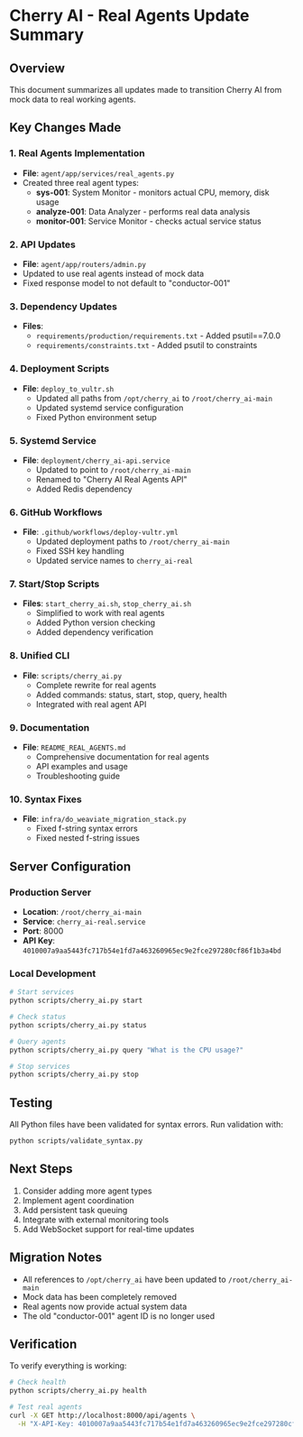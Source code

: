 # Cherry AI - Real Agents Update Summary

## Overview
This document summarizes all updates made to transition Cherry AI from mock data to real working agents.

## Key Changes Made

### 1. Real Agents Implementation
- **File**: `agent/app/services/real_agents.py`
- Created three real agent types:
  - **sys-001**: System Monitor - monitors actual CPU, memory, disk usage
  - **analyze-001**: Data Analyzer - performs real data analysis
  - **monitor-001**: Service Monitor - checks actual service status

### 2. API Updates
- **File**: `agent/app/routers/admin.py`
- Updated to use real agents instead of mock data
- Fixed response model to not default to "conductor-001"

### 3. Dependency Updates
- **Files**:
  - `requirements/production/requirements.txt` - Added psutil==7.0.0
  - `requirements/constraints.txt` - Added psutil to constraints

### 4. Deployment Scripts
- **File**: `deploy_to_vultr.sh`
  - Updated all paths from `/opt/cherry_ai` to `/root/cherry_ai-main`
  - Updated systemd service configuration
  - Fixed Python environment setup

### 5. Systemd Service
- **File**: `deployment/cherry_ai-api.service`
  - Updated to point to `/root/cherry_ai-main`
  - Renamed to "Cherry AI Real Agents API"
  - Added Redis dependency

### 6. GitHub Workflows
- **File**: `.github/workflows/deploy-vultr.yml`
  - Updated deployment paths to `/root/cherry_ai-main`
  - Fixed SSH key handling
  - Updated service names to `cherry_ai-real`

### 7. Start/Stop Scripts
- **Files**: `start_cherry_ai.sh`, `stop_cherry_ai.sh`
  - Simplified to work with real agents
  - Added Python version checking
  - Added dependency verification

### 8. Unified CLI
- **File**: `scripts/cherry_ai.py`
  - Complete rewrite for real agents
  - Added commands: status, start, stop, query, health
  - Integrated with real agent API

### 9. Documentation
- **File**: `README_REAL_AGENTS.md`
  - Comprehensive documentation for real agents
  - API examples and usage
  - Troubleshooting guide

### 10. Syntax Fixes
- **File**: `infra/do_weaviate_migration_stack.py`
  - Fixed f-string syntax errors
  - Fixed nested f-string issues

## Server Configuration

### Production Server
- **Location**: `/root/cherry_ai-main`
- **Service**: `cherry_ai-real.service`
- **Port**: 8000
- **API Key**: `4010007a9aa5443fc717b54e1fd7a463260965ec9e2fce297280cf86f1b3a4bd`

### Local Development
```bash
# Start services
python scripts/cherry_ai.py start

# Check status
python scripts/cherry_ai.py status

# Query agents
python scripts/cherry_ai.py query "What is the CPU usage?"

# Stop services
python scripts/cherry_ai.py stop
```

## Testing
All Python files have been validated for syntax errors. Run validation with:
```bash
python scripts/validate_syntax.py
```

## Next Steps
1. Consider adding more agent types
2. Implement agent coordination
3. Add persistent task queuing
4. Integrate with external monitoring tools
5. Add WebSocket support for real-time updates

## Migration Notes
- All references to `/opt/cherry_ai` have been updated to `/root/cherry_ai-main`
- Mock data has been completely removed
- Real agents now provide actual system data
- The old "conductor-001" agent ID is no longer used

## Verification
To verify everything is working:
```bash
# Check health
python scripts/cherry_ai.py health

# Test real agents
curl -X GET http://localhost:8000/api/agents \
  -H "X-API-Key: 4010007a9aa5443fc717b54e1fd7a463260965ec9e2fce297280cf86f1b3a4bd"
```
